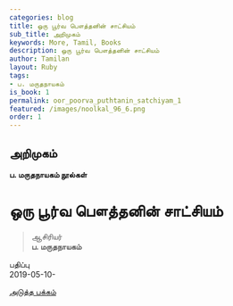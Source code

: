 ```yaml
---
categories: blog
title: ஒரு பூர்வ பௌத்தனின் சாட்சியம்
sub_title: அறிமுகம்
keywords: More, Tamil, Books
description: ஒரு பூர்வ பௌத்தனின் சாட்சியம்
author: Tamilan
layout: Ruby
tags:
- ப. மருதநாயகம்
is_book: 1
permalink: oor_poorva_puthtanin_satchiyam_1
featured: /images/noolkal_96_6.png
order: 1
---
```

## அறிமுகம்

**ப. மருதநாயகம் நூல்கள்**

# ஒரு பூர்வ பௌத்தனின் சாட்சியம்

> ஆசிரியர்  
>  **ப. மருதநாயகம்**

பதிப்பு  
2019-05-10-

[அடுத்த பக்கம்](oor_poorva_puthtanin_satchiyam_2)
